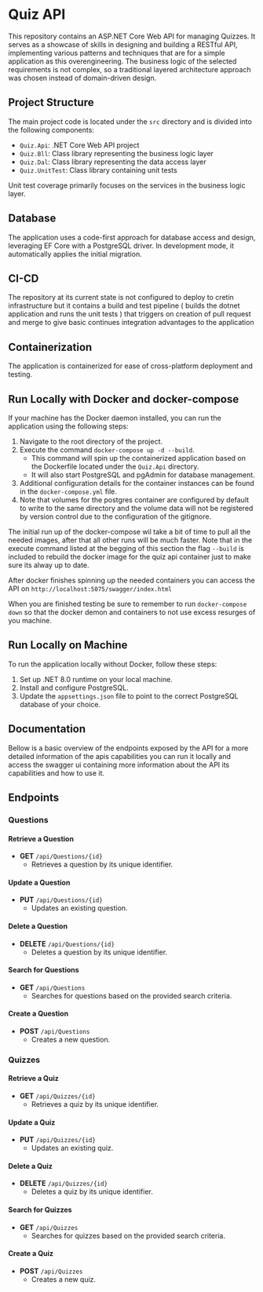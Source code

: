 # Quiz API

This repository contains an ASP.NET Core Web API for managing Quizzes. It serves
as a showcase of skills in designing and building a RESTful API, implementing
various patterns and techniques that are for a simple application as this
overengineering. The business logic of the selected requirements is not complex,
so a traditional layered architecture approach was chosen instead of
domain-driven design.

## Project Structure

The main project code is located under the `src` directory and is divided into
the following components:

- `Quiz.Api`: .NET Core Web API project
- `Quiz.Bll`: Class library representing the business logic layer
- `Quiz.Dal`: Class library representing the data access layer
- `Quiz.UnitTest`: Class library containing unit tests

Unit test coverage primarily focuses on the services in the business logic
layer.

## Database

The application uses a code-first approach for database access and design,
leveraging EF Core with a PostgreSQL driver. In development mode, it
automatically applies the initial migration.

## CI-CD

The repository at its current state is not configured to deploy to cretin
infrastructure but it contains a build and test pipeline ( builds the dotnet
application and runs the unit tests ) that triggers on creation of pull request
and merge to give basic continues integration advantages to the application

## Containerization

The application is containerized for ease of cross-platform deployment and
testing.

## Run Locally with Docker and docker-compose

If your machine has the Docker daemon installed, you can run the application
using the following steps:

1. Navigate to the root directory of the project.
2. Execute the command `docker-compose up -d --build`.
   - This command will spin up the containerized application based on the
     Dockerfile located under the `Quiz.Api` directory.
   - It will also start PostgreSQL and pgAdmin for database management.
3. Additional configuration details for the container instances can be found in
   the `docker-compose.yml` file.
4. Note that volumes for the postgres container are configured by default to
   write to the same directory and the volume data will not be registered by
   version control due to the configuration of the gitignore.

The initial run up of the docker-compose wil take a bit of time to pull all the
needed images, after that all other runs will be much faster. Note that in the
execute command listed at the begging of this section the flag `--build` is
included to rebuild the docker image for the quiz api container just to make
sure its alway up to date.

After docker finishes spinning up the needed containers you can access the API
on `http://localhost:5075/swagger/index.html`

When you are finished testing be sure to remember to run `docker-compose down`
so that the docker demon and containers to not use excess resurges of you
machine.

## Run Locally on Machine

To run the application locally without Docker, follow these steps:

1. Set up .NET 8.0 runtime on your local machine.
2. Install and configure PostgreSQL.
3. Update the `appsettings.json` file to point to the correct PostgreSQL
   database of your choice.

## Documentation

Bellow is a basic overview of the endpoints exposed by the API for a more
detailed information of the apis capabilities you can run it locally and access
the swagger ui containing more information about the API its capabilities and
how to use it.

## Endpoints

### Questions

#### Retrieve a Question

- **GET** `/api/Questions/{id}`
  - Retrieves a question by its unique identifier.

#### Update a Question

- **PUT** `/api/Questions/{id}`
  - Updates an existing question.

#### Delete a Question

- **DELETE** `/api/Questions/{id}`
  - Deletes a question by its unique identifier.

#### Search for Questions

- **GET** `/api/Questions`
  - Searches for questions based on the provided search criteria.

#### Create a Question

- **POST** `/api/Questions`
  - Creates a new question.

### Quizzes

#### Retrieve a Quiz

- **GET** `/api/Quizzes/{id}`
  - Retrieves a quiz by its unique identifier.

#### Update a Quiz

- **PUT** `/api/Quizzes/{id}`
  - Updates an existing quiz.

#### Delete a Quiz

- **DELETE** `/api/Quizzes/{id}`
  - Deletes a quiz by its unique identifier.

#### Search for Quizzes

- **GET** `/api/Quizzes`
  - Searches for quizzes based on the provided search criteria.

#### Create a Quiz

- **POST** `/api/Quizzes`
  - Creates a new quiz.
